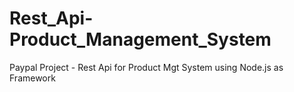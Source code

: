 # Rest_Api-Product_Management_System
Paypal Project - Rest Api for Product Mgt System using Node.js as Framework
